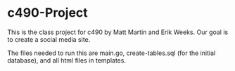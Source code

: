 # c490-Project
This is the class project for c490 by Matt Martin and Erik Weeks.  Our goal is to create a social media site.

The files needed to run this are main.go, create-tables.sql (for the initial database), and all html files in templates.
